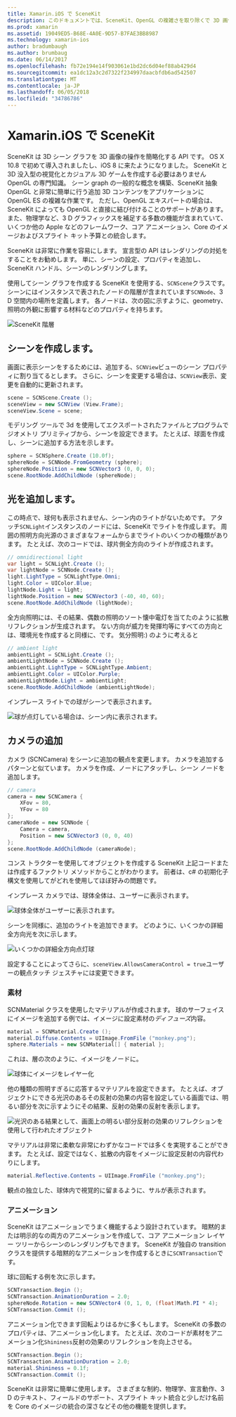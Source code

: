 ```yaml
---
title: Xamarin.iOS で SceneKit
description: このドキュメントでは、SceneKit、OpenGL の複雑さを取り除くで 3D 画像の操作を簡略化する 3D シーン graph API について説明します。
ms.prod: xamarin
ms.assetid: 19049ED5-B68E-4A0E-9D57-B7FAE3BB8987
ms.technology: xamarin-ios
author: bradumbaugh
ms.author: brumbaug
ms.date: 06/14/2017
ms.openlocfilehash: fb72e194e14f903061e1bd2dc6d04ef88ab429d4
ms.sourcegitcommit: ea1dc12a3c2d7322f234997daacbfdb6ad542507
ms.translationtype: MT
ms.contentlocale: ja-JP
ms.lasthandoff: 06/05/2018
ms.locfileid: "34786786"
---
```

# <a name="scenekit-in-xamarinios"></a>Xamarin.iOS で SceneKit

SceneKit は 3D シーン グラフを 3D 画像の操作を簡略化する API です。 OS X 10.8 で初めて導入されましたし、iOS 8 に来たようになりました。 SceneKit と 3D 没入型の視覚化とカジュアル 3D ゲームを作成する必要はありません OpenGL の専門知識。 シーン graph の一般的な概念を構築、SceneKit 抽象 OpenGL と非常に簡単に行う追加 3D コンテンツをアプリケーションに OpenGL ES の複雑な作業です。 ただし、OpenGL エキスパートの場合は、SceneKit によっても OpenGL と直接に結び付けることのサポートがあります。 また、物理学など、3 D グラフィックスを補足する多数の機能が含まれていて、いくつか他の Apple などのフレームワーク、コア アニメーション、Core のイメージおよびスプライト キット予算との統合します。

SceneKit は非常に作業を容易にします。 宣言型の API はレンダリングの対処をすることをお勧めします。 単に、シーンの設定、プロパティを追加し、SceneKit ハンドル、シーンのレンダリングします。

使用してシーン グラフを作成する SceneKit を使用する、`SCNScene`クラスです。 シーンにはインスタンスで表されたノードの階層が含まれています`SCNNode`、3 D 空間内の場所を定義します。 各ノードは、次の図に示すように、geometry、照明の外観に影響する材料などのプロパティを持ちます。

![](scenekit-images/image7.png "SceneKit 階層") 

## <a name="create-a-scene"></a>シーンを作成します。

画面に表示シーンをするためには、追加する、`SCNView`ビューのシーン プロパティに割り当てるとします。 さらに、シーンを変更する場合は、`SCNView`表示、変更を自動的に更新されます。

```csharp
scene = SCNScene.Create ();
sceneView = new SCNView (View.Frame);
sceneView.Scene = scene;
```

モデリング ツールで 3d を使用してエクスポートされたファイルとプログラムでジオメトリ プリミティブから、シーンを設定できます。 たとえば、球面を作成し、シーンに追加する方法を示します。

```csharp
sphere = SCNSphere.Create (10.0f);
sphereNode = SCNNode.FromGeometry (sphere);
sphereNode.Position = new SCNVector3 (0, 0, 0);
scene.RootNode.AddChildNode (sphereNode);
```

## <a name="adding-light"></a>光を追加します。

この時点で、球何も表示されません、シーン内のライトがないためです。 アタッチ`SCNLight`インスタンスのノードには、SceneKit でライトを作成します。 周囲の照明方向光源のさまざまなフォームからまでライトのいくつかの種類があります。 たとえば、次のコードでは、球片側全方向のライトが作成されます。

```csharp
// omnidirectional light
var light = SCNLight.Create ();
var lightNode = SCNNode.Create ();
light.LightType = SCNLightType.Omni;
light.Color = UIColor.Blue;
lightNode.Light = light;
lightNode.Position = new SCNVector3 (-40, 40, 60);
scene.RootNode.AddChildNode (lightNode);
```

全方向照明には、その結果、偶数の照明のソート懐中電灯を当てたのように拡散リフレクションが生成されます。 ない方向が威力を発揮均等にすべての方向とは、環境光を作成すると同様に、です。 気分照明:) のように考えると

```csharp
// ambient light
ambientLight = SCNLight.Create ();
ambientLightNode = SCNNode.Create ();
ambientLight.LightType = SCNLightType.Ambient;
ambientLight.Color = UIColor.Purple;
ambientLightNode.Light = ambientLight;
scene.RootNode.AddChildNode (ambientLightNode);
```

インプレース ライトでの球がシーンで表示されます。

![](scenekit-images/image8.png "球が点灯している場合は、シーン内に表示されます。")
 
## <a name="adding-a-camera"></a>カメラの追加

カメラ (SCNCamera) をシーンに追加の観点を変更します。 カメラを追加するパターンと似ています。 カメラを作成、ノードにアタッチし、シーン ノードを追加します。

```csharp
// camera
camera = new SCNCamera {
    XFov = 80,
    YFov = 80
};
cameraNode = new SCNNode {
    Camera = camera,
    Position = new SCNVector3 (0, 0, 40)
};
scene.RootNode.AddChildNode (cameraNode);
```

コンス トラクターを使用してオブジェクトを作成する SceneKit 上記コードまたは作成するファクトリ メソッドからことがわかります。 前者は、c# の初期化子構文を使用してがどれを使用してほぼ好みの問題です。

インプレース カメラでは、球体全体は、ユーザーに表示されます。

![](scenekit-images/image9.png "球体全体がユーザーに表示されます。")
 
シーンを同様に、追加のライトを追加できます。 どのように、いくつかの詳細全方向光を次に示します。

![](scenekit-images/image10.png "いくつかの詳細全方向点灯球")
 
設定することによってさらに、`sceneView.AllowsCameraControl = true`ユーザーの観点タッチ ジェスチャには変更できます。

### <a name="materials"></a>素材

SCNMaterial クラスを使用したマテリアルが作成されます。 球のサーフェイスにイメージを追加する例では、イメージに設定素材の*ディフューズ*内容。

```csharp
material = SCNMaterial.Create ();
material.Diffuse.Contents = UIImage.FromFile ("monkey.png");
sphere.Materials = new SCNMaterial[] { material };
```

これは、層の次のように、イメージをノードに。

![](scenekit-images/image11.png "球体にイメージをレイヤー化")
 
他の種類の照明すぎるに応答するマテリアルを設定できます。 たとえば、オブジェクトにできる光沢のあるその反射の効果の内容を設定している画面では、明るい部分を次に示すようにその結果、反射の効果の反射を表示します。

![](scenekit-images/image12.png "光沢のある結果として、画面上の明るい部分反射の効果のリフレクションを使用して行われたオブジェクト")
 
マテリアルは非常に柔軟な非常にわずかなコードでは多くを実現することができます。 たとえば、設定ではなく、拡散の内容をイメージに設定反射の内容代わりにします。

```csharp
material.Reflective.Contents = UIImage.FromFile ("monkey.png");
```

観点の独立した、球体内で視覚的に留まるように、サルが表示されます。

### <a name="animation"></a>アニメーション

SceneKit はアニメーションでうまく機能するよう設計されています。 暗黙的または明示的なの両方のアニメーションを作成して、コア アニメーション レイヤー ツリーからシーンのレンダリングもできます。 SceneKit が独自の transition クラスを提供する暗黙的なアニメーションを作成するときに`SCNTransaction`です。

球に回転する例を次に示します。

```csharp
SCNTransaction.Begin ();
SCNTransaction.AnimationDuration = 2.0;
sphereNode.Rotation = new SCNVector4 (0, 1, 0, (float)Math.PI * 4);
SCNTransaction.Commit ();
```

アニメーション化できます回転よりはるかに多くもします。 SceneKit の多数のプロパティは、アニメーション化します。 たとえば、次のコードが素材をアニメーション化`Shininess`反射の効果のリフレクションを向上させる。

```csharp
SCNTransaction.Begin ();
SCNTransaction.AnimationDuration = 2.0;
material.Shininess = 0.1f;
SCNTransaction.Commit ();
```

SceneKit は非常に簡単に使用します。 さまざまな制約、物理学、宣言動作、3 D のテキスト、フィールドのサポート、スプライト キット統合と少しだけ名前を Core のイメージの統合の深さなどその他の機能を提供します。